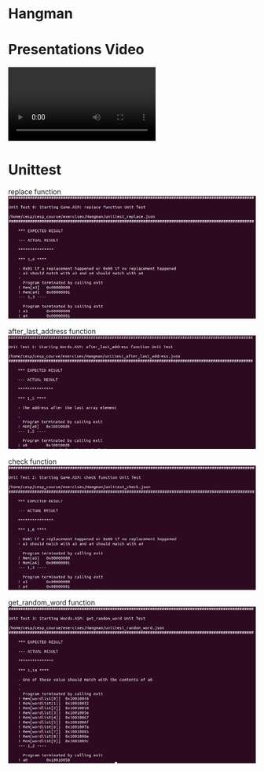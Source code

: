 # Hangman

# Presentations Video

![präsentation video](https://github.com/inf20060/Hangman/blob/main/Hangman%20Pr%C3%A4setationsvideo.mp4)

# Unittest
replace function
![replace function unittest](https://github.com/inf20060/Hangman/blob/main/Screenshots/replace.PNG)

after_last_address function
![after_last_address function unittest](https://github.com/inf20060/Hangman/blob/main/Screenshots/after_last_address.PNG)

check function
![check function unittest](https://github.com/inf20060/Hangman/blob/main/Screenshots/check.PNG)

get_random_word function
![get_random_word function unittest](https://github.com/inf20060/Hangman/blob/main/Screenshots/get_random_word.PNG)

